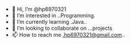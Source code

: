 - 👋 Hi, I’m @hp6970321
- 👀 I’m interested in ..Programming.
- 🌱 I’m currently learning .Java..
- 💞️ I’m looking to collaborate on ...projects
- 📫 How to reach me .hp6970321@gmail.com..

<!---
hp6970321/hp6970321 is a ✨ special ✨ repository because its `README.md` (this file) appears on your GitHub profile.
You can click the Preview link to take a look at your changes.
--->
